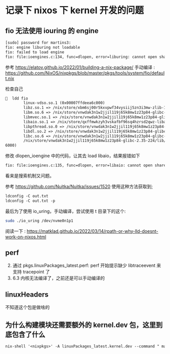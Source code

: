 # 记录下 nixos 下 kernel 开发的问题

## fio 无法使用 iouring 的 engine

```txt
[sudo] password for martins3:
fio: engine liburing not loadable
fio: failed to load engine
fio: file:ioengines.c:134, func=dlopen, error=liburing: cannot open shared object file: No such file or directory
```

参考 https://elatov.github.io/2022/01/building-a-nix-package/
手动编译 : https://github.com/NixOS/nixpkgs/blob/master/pkgs/tools/system/fio/default.nix

检查自己
```txt
🤒  ldd fio
        linux-vdso.so.1 (0x00007ffdeea6c000)
        libz.so.1 => /nix/store/xbm6sj00r5kxvpwf34vysiij5zn3i3mw-zlib-1.2.13/lib/libz.so.1 (0x00007f8fe3ab6000)
        libm.so.6 => /nix/store/vnwdak3n1w2jjil119j65k8mw1z23p84-glibc-2.35-224/lib/libm.so.6 (0x00007f8fe39d6000)
        libmvec.so.1 => /nix/store/vnwdak3n1w2jjil119j65k8mw1z23p84-glibc-2.35-224/lib/libmvec.so.1 (0x00007f8fe38da000)
        libaio.so.1 => /nix/store/qxffmwkzyh3vskafbf96sq4hzrsd2qwz-libaio-0.3.113/lib/libaio.so.1 (0x00007f8fe38d5000)
        libpthread.so.0 => /nix/store/vnwdak3n1w2jjil119j65k8mw1z23p84-glibc-2.35-224/lib/libpthread.so.0 (0x00007f8fe38d0000)
        libdl.so.2 => /nix/store/vnwdak3n1w2jjil119j65k8mw1z23p84-glibc-2.35-224/lib/libdl.so.2 (0x00007f8fe38c9000)
        libc.so.6 => /nix/store/vnwdak3n1w2jjil119j65k8mw1z23p84-glibc-2.35-224/lib/libc.so.6 (0x00007f8fe3600000)
        /nix/store/vnwdak3n1w2jjil119j65k8mw1z23p84-glibc-2.35-224/lib/ld-linux-x86-64.so.2 => /nix/store/vnwdak3n1w2jjil119j65k8mw1z23p84-glibc-2.35-224/lib64/ld-linux-x86-64.so.2 (0x00007f8fe3ad
6000)
```

修改 dlopen_ioengine 中的代码，让其去 load libaio，结果报错如下
```txt
fio: file:ioengines.c:135, func=dlopen, error=libaio: cannot open shared object file: No such file or directory
```
看来是搜索机制又问题。

参考 https://github.com/Nuitka/Nuitka/issues/1520
使用这种方法获取到;
```txt
ldconfig -C out.txt
ldconfig -C out.txt -p
```

最后为了使用 io_uring，手动编译，尝试使用 t 目录下的这个:
```sh
sudo ./io_uring /dev/nvme0n1p1
```

阅读一下 : https://matklad.github.io/2022/03/14/rpath-or-why-lld-doesnt-work-on-nixos.html

## perf

2. 通过 pkgs.linuxPackages_latest.perf:  perf 开始提示缺少 libtraceevent 来支持 tracepoint 了
1. 6.3 内核无法编译了，之前还是可以手动编译的

## linuxHeaders
不知道这个包是做啥的

## 为什么构建模块还需要额外的 kernel.dev 包，这里到底包含了什么

```txt
nix-shell '<nixpkgs>' -A linuxPackages_latest.kernel.dev --command " make -C $(nix-build -E '(import <nixpkgs> {}).linuxPackages_latest.kernel.dev' --no-out-link)/lib/modules/*/build M=""$(pwd)"" modules"
```
